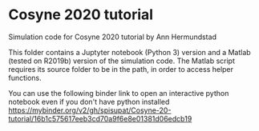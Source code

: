 # Cosyne 2020 tutorial
Simulation code for Cosyne 2020 tutorial by Ann Hermundstad

This folder contains a Juptyter notebook (Python 3) version and a Matlab (tested on R2019b) version of the simulation code. The Matlab script requires its source folder to be in the path, in order to access helper functions.

You can use the following binder link to open an interactive python notebook even if you don't have python installed
https://mybinder.org/v2/gh/spisupat/Cosyne-20-tutorial/16b1c575617eeb3cd70a9f6e8e01381d06edcb19
